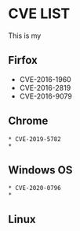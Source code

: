 # CVE LIST

This is my 

## Firfox
* CVE-2016-1960
* CVE-2016-2819
* CVE-2016-9079

## Chrome

	* CVE-2019-5782
	* 

## Windows OS

	* CVE-2020-0796
	* 

## Linux
